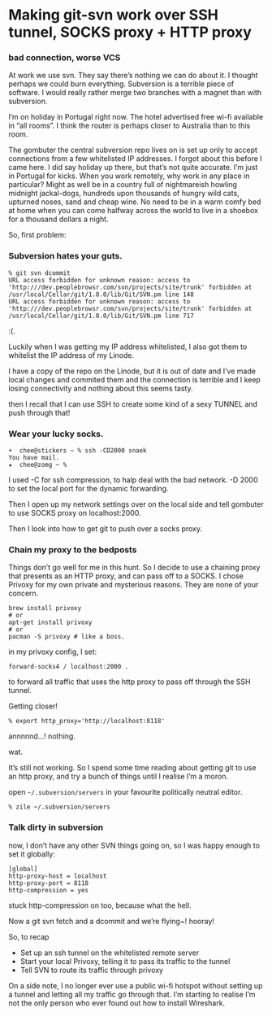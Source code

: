 # Making git-svn work over SSH tunnel, SOCKS proxy + HTTP proxy

### bad connection, worse VCS

At work we use svn. They say there’s nothing we can do about it. I thought
perhaps we could burn everything. Subversion is a terrible piece of software.
I would really rather merge two branches with a magnet than with subversion.

I’m on holiday in Portugal right now. The hotel advertised free wi-fi available
in “all rooms”. I think the router is perhaps closer to Australia than to this
room.

The gombuter the central subversion repo lives on is set up only to accept
connections from a few whitelisted IP addresses. I forgot about this before I
came here. I did say holiday up there, but that’s not quite accurate. I’m just
in Portugal for kicks. When you work remotely, why work in any place in
particular? Might as well be in a country full of nightmareish howling midnight
jackal-dogs, hundreds upon thousands of hungry wild cats, upturned noses, sand
and cheap wine. No need to be in a warm comfy bed at home when you can come
halfway across the world to live in a shoebox for a thousand dollars a night.

So, first problem:

### Subversion hates your guts.

```
% git svn dcommit
URL access forbidden for unknown reason: access to 'http:///dev.peoplebrowsr.com/svn/projects/site/trunk' forbidden at /usr/local/Cellar/git/1.8.0/lib/Git/SVN.pm line 148
URL access forbidden for unknown reason: access to 'http:///dev.peoplebrowsr.com/svn/projects/site/trunk' forbidden at /usr/local/Cellar/git/1.8.0/lib/Git/SVN.pm line 717
```

:(.

Luckily when I was getting my IP address whitelisted, I also got them to
whitelist the IP address of my Linode.

I have a copy of the repo on the Linode, but it is out of date and I’ve made
local changes and commited them and the connection is terrible and I keep losing
connectivity and nothing about this seems tasty.

then I recall that I can use SSH to create some kind of a sexy
TUNNEL and push through that!

### Wear your lucky socks.

```
☀  chee@stickers ~ % ssh -CD2000 snaek
You have mail.
★  chee@zomg ~ %
```

I used -C for ssh compression, to halp deal with the bad network. -D 2000 to set
 the local port for the dynamic forwarding.

Then I open up my network settings over on the local side and tell gombuter to
use SOCKS proxy on localhost:2000.

Then I look into how to get git to push over a socks proxy.

### Chain my proxy to the bedposts

Things don’t go well for me in this hunt. So I decide to use a chaining proxy
that presents as an HTTP proxy, and can pass off to a SOCKS. I chose Privoxy for
 my own private and mysterious reasons. They are none of your concern.

```
brew install privoxy
# or
apt-get install privoxy
# or
pacman -S privoxy # like a boss.
```

in my privoxy config, I set:

```
forward-socks4 / localhost:2000 .
```

to forward all traffic that uses the http proxy to pass off through the SSH
tunnel.

Getting closer!

```
% export http_proxy='http://localhost:8118'
```

annnnnd…! nothing.

wat.

It’s still not working. So I spend some time reading about getting git to use an
 http proxy, and try a bunch of things until I realise I’m a moron.

open `~/.subversion/servers` in your favourite politically neutral editor.

```
% zile ~/.subversion/servers
```

### Talk dirty in subversion

now, I don’t have any other SVN things going on, so I was happy enough to set it
globally:

```
[global]
http-proxy-host = localhost
http-proxy-port = 8118
http-compression = yes
```

stuck http-compression on too, because what the hell.

Now a git svn fetch and a dcommit and we’re flying~! hooray!

So, to recap

* Set up an ssh tunnel on the whitelisted remote server
* Start your local Privoxy, telling it to pass its traffic to the tunnel
* Tell SVN to route its traffic through privoxy

On a side note, I no longer ever use a public wi-fi hotspot without setting up a
tunnel and letting all my traffic go through that. I’m starting to realise I’m
not the only person who ever found out how to install Wireshark.
